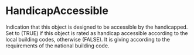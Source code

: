 HandicapAccessible
==================

Indication that this object is designed to be accessible by the handicapped. Set to (TRUE) if this object is rated as handicap accessible according to the local building codes, otherwise (FALSE). It is giving according to the requirements of the national building code.
